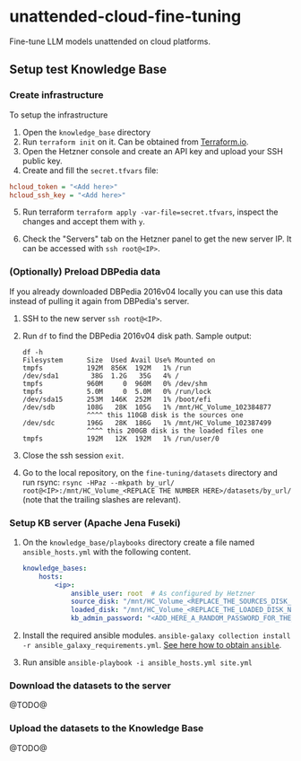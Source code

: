 # unattended-cloud-fine-tuning
Fine-tune LLM models unattended on cloud platforms.

## Setup test Knowledge Base

### Create infrastructure

To setup the infrastructure

1. Open the `knowledge_base` directory
2. Run `terraform init` on it. Can be obtained from [Terraform.io](https://www.terraform.io/).
3. Open the Hetzner console and create an API key and upload your SSH public key.
4. Create and fill the `secret.tfvars` file:

```ini
hcloud_token = "<Add here>"
hcloud_ssh_key = "<Add here>"
```

5. Run terraform `terraform apply -var-file=secret.tfvars`, inspect the changes and accept them with `y`.

6. Check the "Servers" tab on the Hetzner panel to get the new server IP. It can be accessed with `ssh root@<IP>`.

### (Optionally) Preload DBPedia data
If you already downloaded DBPedia 2016v04 locally you can use this data instead of pulling it again from DBPedia's server.

1. SSH to the new server `ssh root@<IP>`.
2. Run `df` to find the DBPedia 2016v04 disk path. Sample output:

    ```
    df -h
    Filesystem      Size  Used Avail Use% Mounted on
    tmpfs           192M  856K  192M   1% /run
    /dev/sda1        38G  1.2G   35G   4% /
    tmpfs           960M     0  960M   0% /dev/shm
    tmpfs           5.0M     0  5.0M   0% /run/lock
    /dev/sda15      253M  146K  252M   1% /boot/efi
    /dev/sdb        108G   28K  105G   1% /mnt/HC_Volume_102384877
                    ^^^^ this 110GB disk is the sources one
    /dev/sdc        196G   28K  186G   1% /mnt/HC_Volume_102387499
                    ^^^^ this 200GB disk is the loaded files one
    tmpfs           192M   12K  192M   1% /run/user/0
    ```

3. Close the ssh session `exit`.
4. Go to the local repository, on the `fine-tuning/datasets` directory and run rsync:    `rsync -HPaz --mkpath by_url/ root@<IP>:/mnt/HC_Volume_<REPLACE THE NUMBER HERE>/datasets/by_url/` (note that the trailing slashes are relevant).

### Setup KB server (Apache Jena Fuseki)

1. On the `knowledge_base/playbooks` directory create a file named `ansible_hosts.yml` with the following content.

    ```yaml
    knowledge_bases:
        hosts:
            <ip>:
                ansible_user: root  # As configured by Hetzner
                source_disk: "/mnt/HC_Volume_<REPLACE_THE_SOURCES_DISK_NUMBER_HERE>"
                loaded_disk: "/mnt/HC_Volume_<REPLACE_THE_LOADED_DISK_NUMBER_HERE>"
                kb_admin_password: "<ADD_HERE_A_RANDOM_PASSWORD_FOR_THE_KNOWLEDGE_BASE>"
    ```

2. Install the required ansible modules. `ansible-galaxy collection install -r ansible_galaxy_requirements.yml`. [See here how to obtain `ansible`](https://docs.ansible.com/ansible/latest/installation_guide/intro_installation.html#installing-and-upgrading-ansible).

3. Run ansible `ansible-playbook -i ansible_hosts.yml site.yml`

### Download the datasets to the server

@TODO@

### Upload the datasets to the Knowledge Base

@TODO@
